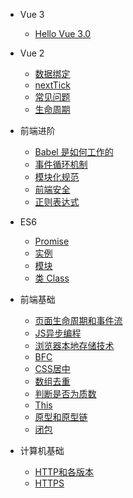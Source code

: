 * Vue 3

  - [Hello Vue 3.0](vue3/optimization)

* Vue 2

  - [数据绑定](vue2/dataBind)
  - [nextTick](vue2/nextTick)
  - [常见问题](vue2/problems)
  - [生命周期](vue2/lifecycle)

* 前端进阶

  - [Babel 是如何工作的](advanced/babel.md)
  - [事件循环机制](advanced/event-loop)
  - [模块化规范](advanced/modular)
  - [前端安全](advanced/fe-security)
  - [正则表达式](advanced/regular-expression)

* ES6

  - [Promise](es6/promise)
  - [实例](es6/example)
  - [模块](es6/module)
  - [类 Class](es6/class)

* 前端基础

  - [页面生命周期和事件流](base/page-event-flow)
  - [JS异步编程](base/js-asynchronous-programming)
  - [浏览器本地存储技术](base/storage)
  - [BFC](base/bfc)
  - [CSS居中](base/center)
  - [数组去重](base/array-deduplication)
  - [判断是否为质数](base/isprime)
  - [This](base/this)
  - [原型和原型链](base/prototype)
  - [闭包](base/closure)

* 计算机基础

  - [HTTP和各版本](common/http)
  - [HTTPS](common/https)
